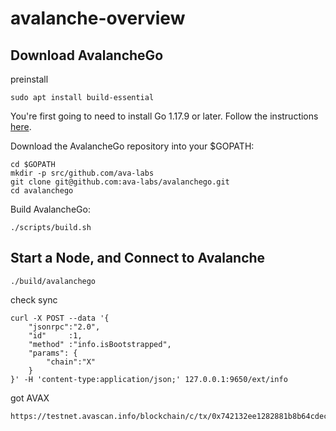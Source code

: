 # avalanche-overview

## Download AvalancheGo

preinstall

```
sudo apt install build-essential
```

You're first going to need to install Go 1.17.9 or later. Follow the instructions [here](https://go.dev/doc/install).

Download the AvalancheGo repository into your $GOPATH:

```
cd $GOPATH
mkdir -p src/github.com/ava-labs
git clone git@github.com:ava-labs/avalanchego.git
cd avalanchego
```

Build AvalancheGo:

```
./scripts/build.sh
```

## Start a Node, and Connect to Avalanche

```
./build/avalanchego
```

check sync

```
curl -X POST --data '{
    "jsonrpc":"2.0",
    "id"     :1,
    "method" :"info.isBootstrapped",
    "params": {
        "chain":"X"
    }
}' -H 'content-type:application/json;' 127.0.0.1:9650/ext/info
```

got AVAX
```
https://testnet.avascan.info/blockchain/c/tx/0x742132ee1282881b8b64cdecea20fe70b1c52ef2f95a2880fcfe07724517521f
```